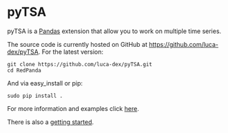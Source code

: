 pyTSA
=====

pyTSA is a [Pandas](https://github.com/pydata/pandas) extension that allow you to work on multiple time series.

The source code is currently hosted on GitHub at https://github.com/luca-dex/pyTSA. For the latest version:

	git clone https://github.com/luca-dex/pyTSA.git
	cd RedPanda

And via easy_install or pip:

	sudo pip install .

For more information and examples click [here](https://github.com/luca-dex/pyTSA/wiki).

There is also a [getting started](https://github.com/luca-dex/pyTSA/wiki/Getting-Started).